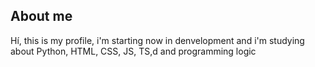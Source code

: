 ## About me 
Hí, this is my profile, i'm starting now in denvelopment and i'm studying about Python, HTML, CSS, JS, TS,d and programming logic
